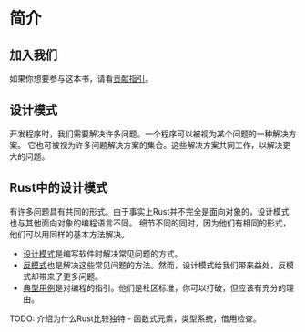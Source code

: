 # 简介

## 加入我们

[贡献指引]: https://github.com/poly000/patterns-zh/blob/master/CONTRIBUTING_zh.md

如果你想要参与这本书，请看[贡献指引]。

## 设计模式

开发程序时，我们需要解决许多问题。一个程序可以被视为某个问题的一种解决方案。
它也可被视为许多问题解决方案的集合。这些解决方案共同工作，以解决更大的问题。

## Rust中的设计模式

有许多问题具有共同的形式。由于事实上Rust并不完全是面向对象的，设计模式也与其他面向对象的编程语言不同。
细节不同的同时，因为他们有相同的形式，他们可以用同样的基本方法解决。

- [设计模式](./patterns/index_zh.md)是编写软件时解决常见问题的方式。
- [反模式](./anti_patterns/index_zh.md)也是解决这些常见问题的方法。然而，设计模式给我们带来益处，反模式却带来了更多问题。
- [典型用例](./idioms/index_zh.md)是对编程的指引。他们是社区标准，你可以打破，但应该有充分的理由。

TODO: 介绍为什么Rust比较独特 - 函数式元素，类型系统，借用检查。
